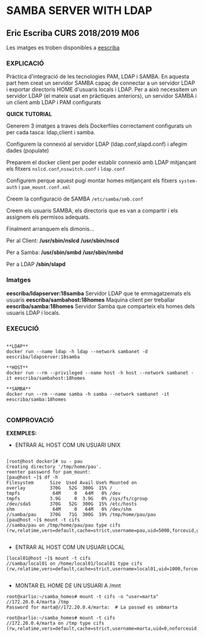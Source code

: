 # SAMBA SERVER WITH LDAP

## Eric Escriba CURS 2018/2019 M06

Les imatges es troben disponibles a [eescriba](https://hub.docker.com/u/eescriba/)


### EXPLICACIÓ

Pràctica d'integració de les tecnologies PAM, LDAP i SAMBA. En aquesta part hem creat un servidor SAMBA capaç de connectar a un servidor LDAP i exportar directoris HOME d'usuaris locals i LDAP.
Per a això necessitem un servidor LDAP (el mateix usat en pràctiques anteriors), un servidor SAMBA i un client amb LDAP i PAM configurats

**QUICK TUTORIAL**

Generem 3 imatges a traves dels Dockerfiles correctament configurats un per cada tasca: ldap,client i samba.

Configurem la connexió al servidor LDAP (ldap.conf,slapd.conf) i afegim dades (populate)

Preparem el docker client per poder establir connexió amb LDAP mitjançant els fitxers `nslcd.conf`,`nsswitch.conf` i `ldap.conf`

Configurem perque aquest pugi montar homes mitjançant els fitxers `system-auth` i `pam_mount.conf.xml`

Creem la configuració de SAMBA `/etc/samba/smb.conf`

Creem els usuaris SAMBA, els directoris que es van a compartir i els assignem els permisos adequats.

Finalment arranquem els dimonis...

Per al Client:
**/usr/sbin/nslcd**
**/usr/sbin/nscd**

Per a Samba:
**/usr/sbin/smbd**
**/usr/sbin/nmbd**

Per a LDAP
**/sbin/slapd** 


### Imatges


**eescriba/ldapserver:18samba**   Servidor LDAP que te emmagatzemats els usuaris 
**eescriba/sambahost:18homes**   Maquina client per treballar
**eescriba/samba:18homes**  Servidor Samba que comparteix els homes dels usuaris LDAP i locals.


### EXECUCIÓ

```

**LDAP**
docker run --name ldap -h ldap --network sambanet -d eescriba/ldapserver:18samba

**HOST**
docker run --rm --privileged --name host -h host --network sambanet -it eescriba/sambahost:18homes

**SAMBA**
docker run --rm --name samba -h samba --network sambanet -it eescriba/samba:18homes


```

### COMPROVACIÓ

**EXEMPLES:**

- ENTRAR AL HOST COM UN USUARI UNIX

```

[root@host docker]# su - pau
Creating directory '/tmp/home/pau'.
reenter password for pam_mount:
[pau@host ~]$ df -h
Filesystem      Size  Used Avail Use% Mounted on
overlay         370G   52G  300G  15% /
tmpfs            64M     0   64M   0% /dev
tmpfs           3.9G     0  3.9G   0% /sys/fs/cgroup
/dev/sda5       370G   52G  300G  15% /etc/hosts
shm              64M     0   64M   0% /dev/shm
//samba/pau     370G   71G  300G  19% /tmp/home/pau/pau
[pau@host ~]$ mount -t cifs
//samba/pau on /tmp/home/pau/pau type cifs (rw,relatime,vers=default,cache=strict,username=pau,uid=5000,forceuid,gid=100,forcegid,addr=172.20.0.4,file_mode=0755,dir_mode=0755,soft,nounix,serverino,mapposix,rsize=1048576,wsize=1048576,echo_interval=60,actimeo=1)


```

- ENTRAR AL HOST COM UN USUARI LOCAL

```
[local01@host ~]$ mount -t cifs
//samba/local01 on /home/local01/local01 type cifs (rw,relatime,vers=default,cache=strict,username=local01,uid=1000,forceuid,gid=100,forcegid,addr=172.20.0.4,file_mode=0755,dir_mode=0755,soft,nounix,serverino,mapposix,rsize=1048576,wsize=1048576,echo_interval=60,actimeo=1)


```

- MONTAR EL HOME DE UN USUARI A /mnt

```
root@xarlio:~/samba_homes# mount -t cifs -o "user=marta" //172.20.0.4/marta /tmp
Password for marta@//172.20.0.4/marta:  # La passwd es smbmarta 

root@xarlio:~/samba_homes# mount -t cifs
//172.20.0.4/marta on /tmp type cifs (rw,relatime,vers=default,cache=strict,username=marta,uid=0,noforceuid,gid=0,noforcegid,addr=172.20.0.4,file_mode=0755,dir_mode=0755,soft,nounix,serverino,mapposix,rsize=1048576,wsize=1048576,echo_interval=60,actimeo=1,user=marta)


```
